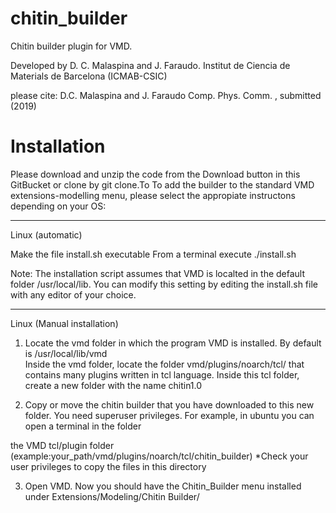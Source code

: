 # chitin_builder
Chitin builder plugin for VMD.

Developed by D. C. Malaspina and J. Faraudo.
Institut de Ciencia de Materials de Barcelona (ICMAB-CSIC)

please cite:
D.C. Malaspina and J. Faraudo Comp. Phys. Comm. , submitted (2019)

# Installation

Please download and unzip the code from the Download button in this GitBucket or clone by git clone.To 
To add the builder to the standard VMD extensions-modelling menu, please select the appropiate instructons depending on your OS:

-----------------------------------------
Linux (automatic)

Make the file install.sh executable 
From a terminal execute ./install.sh

Note: The installation script assumes that VMD is localted in the default folder /usr/local/lib. You can modify this setting by editing the install.sh file with any editor of your choice.

-------------------------------------------
Linux (Manual installation)

1) Locate the vmd folder in which the program VMD is installed. By default is /usr/local/lib/vmd  
Inside the vmd folder, locate the folder vmd/plugins/noarch/tcl/ that contains many plugins written in tcl language.
Inside this tcl folder, create a new folder with the name chitin1.0

2) Copy or move the chitin builder that you have downloaded to this new folder. You need superuser privileges.
For example, in ubuntu you can open a terminal in the folder  

the VMD tcl/plugin folder (example:your_path/vmd/plugins/noarch/tcl/chitin_builder) *Check your user privileges to copy the files in this directory

3) Open VMD. Now you should have the Chitin_Builder menu installed under Extensions/Modeling/Chitin Builder/
